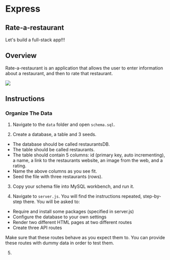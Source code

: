 # Express

## Rate-a-restaurant
Let's build a full-stack app!!!

## Overview

Rate-a-restaurant is an application that allows the user to enter information about a restaurant, and then to rate that restaurant.

<img src="demo.png">

## Instructions

### Organize The Data

1. Navigate to the `data` folder and open `schema.sql`.

2. Create a database, a table and 3 seeds.
- The database should be called restaurantsDB.
- The table should be called restaurants.
- The table should contain 5 columns: id (primary key, auto incrementing), a name, a link to the restaurants website, an image from the web, and a rating.
- Name the above columns as you see fit.
- Seed the file with three restaurants (rows).

3. Copy your schema file into MySQL workbench, and run it. 

4. Navigate to `server.js`. You will find the instructions repeated, step-by-step there. You will be asked to: 
- Require and install some packages (specified in server.js)
- Configure the database to your own settings
- Render two different HTML pages at two different routes
- Create three API routes

Make sure that these routes behave as you expect them to. You can provide these routes with dummy data in order to test them. 

5. 

